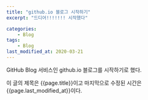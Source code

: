 ```yaml
---
title: "github.io 블로그 시작하기"
excerpt: "드디어!!!!!!! 시작했다"

categories:
	- Blog
tags:
	- Blog
last_modified_at: 2020-03-21
---
```


GitHub Blog 서비스인 github.io 블로그를 시작하기로 했다.

이 글의 제목은 {{page.title}}이고
마지막으로 수정된 시간은 {{page.last_modified_at}}이다.
